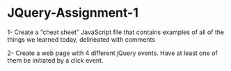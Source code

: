 JQuery-Assignment-1
===================
1- Create a “cheat sheet” JavaScript file that contains examples of all of the things we learned today,
   delineated with comments

2- Create a web page with 4 different jQuery events. Have at least one of them be initiated by a click event.
